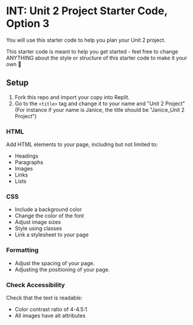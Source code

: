 # INT: Unit 2 Project Starter Code, Option 3

You will use this starter code to help you plan your Unit 2 project. 

This starter code is meant to help you get started - feel free to change ANYTHING about the style or structure of this starter code to make it your own 💪

## Setup

1. Fork this repo and import your copy into Replit.
2. Go to the `<title>` tag and change it to your name and "Unit 2 Project" (For instance if your name is Janice, the title should be "Janice_Unit 2 Project")



### HTML
Add HTML elements to your page, including but not limited to:
- Headings
- Paragraphs
- Images
- Links
- Lists











### CSS
- Include a background color
- Change the color of the font
- Adjust image sizes
- Style using classes
- Link a stylesheet to your page

### Formatting
- Adjust the spacing of your page.
- Adjusting the positioning of your page.

### Check Accessibility
Check that the text is readable:
- Color contrast ratio of 4-4.5:1
- All images have alt attributes

